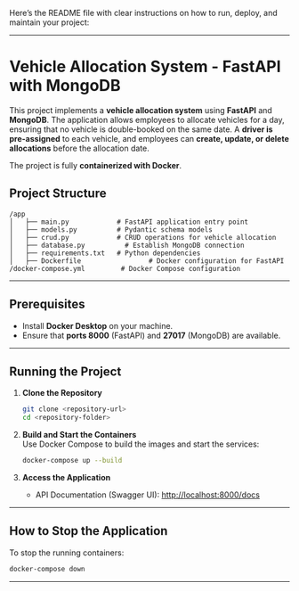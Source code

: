Here’s the README file with clear instructions on how to run, deploy, and maintain your project:

---

# Vehicle Allocation System - FastAPI with MongoDB

This project implements a **vehicle allocation system** using **FastAPI** and **MongoDB**. The application allows employees to allocate vehicles for a day, ensuring that no vehicle is double-booked on the same date. A **driver is pre-assigned** to each vehicle, and employees can **create, update, or delete allocations** before the allocation date. 

The project is fully **containerized with Docker**. 

## **Project Structure**
```
/app
│   ├── main.py            # FastAPI application entry point
│   ├── models.py          # Pydantic schema models
│   ├── crud.py            # CRUD operations for vehicle allocation
│   ├── database.py          # Establish MongoDB connection
│   ├── requirements.txt   # Python dependencies
│   ├── Dockerfile                 # Docker configuration for FastAPI
/docker-compose.yml         # Docker Compose configuration
```

---

## **Prerequisites**
- Install **Docker Desktop** on your machine.
- Ensure that **ports 8000** (FastAPI) and **27017** (MongoDB) are available.

---

## **Running the Project**

1. **Clone the Repository**  
   ```bash
   git clone <repository-url>
   cd <repository-folder>
   ```

2. **Build and Start the Containers**  
   Use Docker Compose to build the images and start the services:
   ```bash
   docker-compose up --build
   ```

3. **Access the Application**
   - API Documentation (Swagger UI): [http://localhost:8000/docs](http://localhost:8000/docs)  


---



## **How to Stop the Application**
To stop the running containers:
```bash
docker-compose down
```

---

